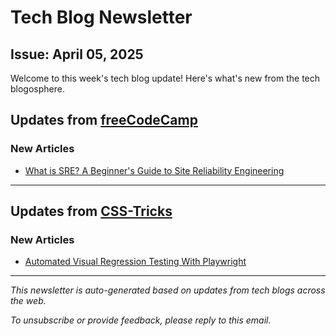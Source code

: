 # Tech Blog Newsletter
## Issue: April 05, 2025

Welcome to this week's tech blog update! Here's what's new from the tech blogosphere.

## Updates from [freeCodeCamp](https://www.freecodecamp.org/news)

### New Articles

- [What is SRE? A Beginner's Guide to Site Reliability Engineering](/news/what-is-site-reliability-engineering/)

---

## Updates from [CSS-Tricks](https://css-tricks.com)

### New Articles

- [Automated Visual Regression Testing With Playwright](https://css-tricks.com/automated-visual-regression-testing-with-playwright/)

---


*This newsletter is auto-generated based on updates from tech blogs across the web.*

*To unsubscribe or provide feedback, please reply to this email.*
